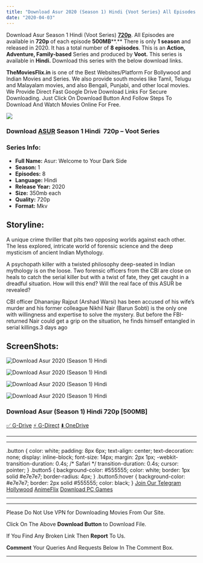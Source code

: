 ```yaml
---
title: "Download Asur 2020 (Season 1) Hindi {Voot Series} All Episodes WeB-DL || 720p [500MB]"
date: "2020-04-03"
---
```


Download Asur Season 1 Hindi (Voot Series) [**720p**](https://1moviesflix.com/720p-movies/). All Episodes are available in **720p** of each episode **500MB****.** There is only **1 season** and released in 2020. It has a total number of **8 episodes**. This is an **Action, Adventure, Family-based** Series and produced by **Voot.** This series is available in **Hindi.** Download this series with the below download links.

**TheMoviesFlix.in** is one of the Best Websites/Platform For Bollywood and Indian Movies and Series. We also provide south movies like Tamil, Telugu and Malayalam movies, and also Bengali, Punjabi, and other local movies. We Provide Direct Fast Google Drive Download Links For Secure Downloading. Just Click On Download Button And Follow Steps To Download And Watch Movies Online For Free.

![](https://i.imgur.com/RKc01Og.png)

### Download [ASUR](https://www.imdb.com/title/tt11912196/) Season 1 Hindi  720p – Voot Series 

### Series Info:

- **Full Name:** Asur: Welcome to Your Dark Side
- **Season:** 1
- **Episodes:** 8
- **Language:** Hindi
- **Release Year:** 2020
- **Size:** 350mb each
- **Quality:** 720p
- **Format:** Mkv

## Storyline:

A unique crime thriller that pits two opposing worlds against each other. The less explored, intricate world of forensic science and the deep mysticism of ancient Indian Mythology.

A psychopath killer with a twisted philosophy deep-seated in Indian mythology is on the loose. Two forensic officers from the CBI are close on heals to catch the serial killer but with a twist of fate, they get caught in a dreadful situation. How will this end? Will the real face of this ASUR be revealed?

CBI officer Dhananjay Rajput (Arshad Warsi) has been accused of his wife’s murder and his former colleague Nikhil Nair (Barun Sobti) is the only one with willingness and expertise to solve the mystery. But before the FBI-returned Nair could get a grip on the situation, he finds himself entangled in serial killings.3 days ago

## ScreenShots:

![Download Asur 2020 (Season 1) Hindi](https://extraimage.net/images/2020/03/04/40f16d6a767b627471cbcc16f7dc0f95.png)

![Download Asur 2020 (Season 1) Hindi](https://extraimage.net/images/2020/03/04/22da8899d5be828ff869ca5ea3bafd5b.png)

![Download Asur 2020 (Season 1) Hindi](https://extraimage.net/images/2020/03/04/bdef673e833fc08e77f7b9a1412d08e0.png)

![Download Asur 2020 (Season 1) Hindi](https://extraimage.net/images/2020/03/04/8d6d84ad8d26fe0c196fd5e670848fcb.png)

### Download Asur (Season 1) Hindi 720p \[500MB\]

[✅ G-Drive](https://1moviesflix.com?a270777880=aXd4bktJQVdYRlhZQ1Y0bEcyR1pjUXRud3c0RSs0L3hnU3FZYk9CWmZ1SWRINFkvYnFENGU3NVN2U3N4dGNBbyttOUVJaklRcVAzb1V3aEpsL0IrZlkrVndEbzBDNTVtYmVVUWhpcThvUzg9) [⚡ G-Direct](https://1moviesflix.com?a270777880=aXd4bktJQVdYRlhZQ1Y0bEcyR1pjUXRud3c0RSs0L3hnU3FZYk9CWmZ1SWRINFkvYnFENGU3NVN2U3N4dGNBb0Vtdk55MlVJR2RKSldTUkpzNk9ka2VUc01lRGlPMVVBZTRBem84OFd2M1E9) [⬇️ OneDrive](https://1moviesflix.com?a270777880=aXd4bktJQVdYRlhZQ1Y0bEcyR1pjUXRud3c0RSs0L3hnU3FZYk9CWmZ1SWRINFkvYnFENGU3NVN2U3N4dGNBb09xYTQ4U3puK0IzQVU4dmRLWTBTUHFnUk5oS2hYMyt4TUI5aEUrOWtvWVk9)

* * *

* * *

.button { color: white; padding: 8px 6px; text-align: center; text-decoration: none; display: inline-block; font-size: 14px; margin: 2px 1px; -webkit-transition-duration: 0.4s; /\* Safari \*/ transition-duration: 0.4s; cursor: pointer; } .button5 { background-color: #555555; color: white; border: 1px solid #e7e7e7; border-radius: 4px; } .button5:hover { background-color: #e7e7e7; border: 2px solid #555555; color: black; } [Join Our Telegram](http://gdrivepro.xyz/join.php) [Hollywood](https://moviesverse.com/) [AnimeFlix](https://animeflix.in/) [Download PC Games](https://gamesflix.net/)  

* * *

* * *

  

Please Do Not Use VPN for Downloading Movies From Our Site.

Click On The Above **Download Button** to Download File.

If You Find Any Broken Link Then **Report** To Us.

**Comment** Your Queries And Requests Below In The Comment Box.

* * *
